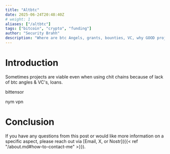 ```yaml
---
title: "Altbtc"
date: 2025-06-24T20:48:40Z
# weight: 1
aliases: ["/altbtc"]
tags: ["bitcoin", "crypto", "funding"]
author: "Security Brahh"
description: "Where are btc Angels, grants, bounties, VC, why GOOD projs need to do ICO? "
---
```


# Introduction

Sometimes projects are viable even when using chit chains because of lack of btc angles & VC's, loans. 

bittensor

nym vpn

# Conclusion

If you have any questions from this post or would like more information on a specific aspect, please reach out via [Email, X, or Nostr]({{< ref "/about.md#how-to-contact-me" >}}).

<script src="https://giscus.app/client.js"
        data-repo="securitybrahh/empiresec.co"
        data-repo-id="R_kgDOOL5WwA"
        data-category="General"
        data-category-id="DIC_kwDOOL5WwM4CpBdp"
        data-mapping="pathname"
        data-strict="1"
        data-reactions-enabled="1"
        data-emit-metadata="1"
        data-input-position="top"
        data-theme="catppuccin_mocha"
        data-lang="en"
        data-loading="lazy"
        crossorigin="anonymous"
        async>
</script>
